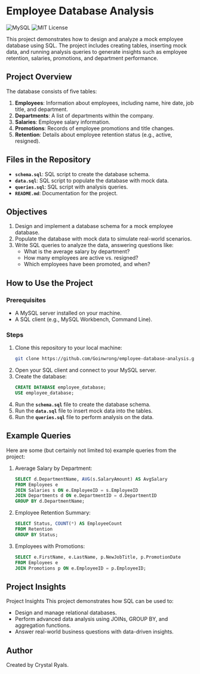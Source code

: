 # Employee Database Analysis
![MySQL](https://img.shields.io/badge/Database-MySQL-blue)
![MIT License](https://img.shields.io/badge/license-MIT-green)

This project demonstrates how to design and analyze a mock employee database using SQL. The project includes creating tables, inserting mock data, and running analysis queries to generate insights such as employee retention, salaries, promotions, and department performance.

## Project Overview
The database consists of five tables:
1. **Employees**: Information about employees, including name, hire date, job title, and department.
2. **Departments**: A list of departments within the company.
3. **Salaries**: Employee salary information.
4. **Promotions**: Records of employee promotions and title changes.
5. **Retention**: Details about employee retention status (e.g., active, resigned).

## Files in the Repository
- **`schema.sql`**: SQL script to create the database schema.
- **`data.sql`**: SQL script to populate the database with mock data.
- **`queries.sql`**: SQL script with analysis queries.
- **`README.md`**: Documentation for the project.

## Objectives
1. Design and implement a database schema for a mock employee database.
2. Populate the database with mock data to simulate real-world scenarios.
3. Write SQL queries to analyze the data, answering questions like:
   - What is the average salary by department?
   - How many employees are active vs. resigned?
   - Which employees have been promoted, and when?

## How to Use the Project
### Prerequisites
- A MySQL server installed on your machine.
- A SQL client (e.g., MySQL Workbench, Command Line).

### Steps
1. Clone this repository to your local machine:
     ```bash
     git clone https://github.com/Goinwrong/employee-database-analysis.git
     ```
2. Open your SQL client and connect to your MySQL server.
3. Create the database:
     ```SQL
     CREATE DATABASE employee_database;
     USE employee_database;
     ```
4. Run the **`schema.sql`** file to create the database schema.
5. Run the **`data.sql`** file to insert mock data into the tables.
6. Run the **`queries.sql`** file to perform analysis on the data.

## Example Queries
Here are some (but certainly not limited to) example queries from the project:
1. Average Salary by Department:
    ```SQL
    SELECT d.DepartmentName, AVG(s.SalaryAmount) AS AvgSalary
    FROM Employees e
    JOIN Salaries s ON e.EmployeeID = s.EmployeeID
    JOIN Departments d ON e.DepartmentID = d.DepartmentID
    GROUP BY d.DepartmentName;
    ```
2. Employee Retention Summary:
    ```SQL
    SELECT Status, COUNT(*) AS EmployeeCount
    FROM Retention
    GROUP BY Status;
    ```
3. Employees with Promotions:
    ```SQL
    SELECT e.FirstName, e.LastName, p.NewJobTitle, p.PromotionDate
    FROM Employees e
    JOIN Promotions p ON e.EmployeeID = p.EmployeeID;
    ```
## Project Insights
Project Insights
This project demonstrates how SQL can be used to:

- Design and manage relational databases.
- Perform advanced data analysis using JOINs, GROUP BY, and aggregation functions.
- Answer real-world business questions with data-driven insights.

## Author
Created by Crystal Ryals.

